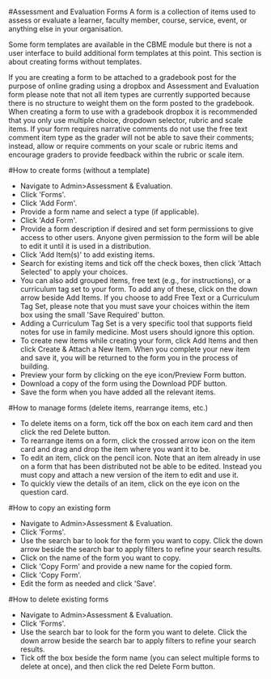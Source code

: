 #Assessment and Evaluation Forms
A form is a collection of items used to assess or evaluate a learner, faculty member, course, service, event, or anything else in your organisation.

Some form templates are available in the CBME module but there is not a user interface to build additional form templates at this point.  This section is about creating forms without templates.

If you are creating a form to be attached to a gradebook post for the purpose of online grading using a dropbox and Assessment and Evaluation form please note that not all item types are currently supported because there is no structure to weight them on the form posted to the gradebook.  When creating a form to use with a gradebook dropbox it is recommended that you only use multiple choice, dropdown selector, rubric and scale items.  If your form requires narrative comments do not use the free text comment item type as the grader will not be able to save their comments; instead, allow or require comments on your scale or rubric items and encourage graders to provide feedback within the rubric or scale item.

#How to create forms (without a template)
* Navigate to Admin>Assessment & Evaluation.
* Click 'Forms'.
* Click 'Add Form'.
* Provide a form name and select a type (if applicable).
* Click 'Add Form'.
* Provide a form description if desired and set form permissions to give access to other users.  Anyone given permission to the form will be able to edit it until it is used in a distribution.
* Click 'Add Item(s)' to add existing items.  
* Search for existing items and tick off the check boxes, then click 'Attach Selected' to apply your choices.
* You can also add grouped items, free text (e.g., for instructions), or a curriculum tag set to your form.  To add any of these, click on the down arrow beside Add Items.  If you choose to add Free Text or a Curriculum Tag Set, please note that you must save your choices within the item box using the small 'Save Required' button.
* Adding a Curriculum Tag Set is a very specific tool that supports field notes for use in family medicine.  Most users should ignore this option.
* To create new items while creating your form, click Add Items and then click Create & Attach a New Item.  When you complete your new item and save it, you will be returned to the form you in the process of building.
* Preview your form by clicking on the eye icon/Preview Form button.
* Download a copy of the form using the Download PDF button.
* Save the form when you have added all the relevant items.

#How to manage forms (delete items, rearrange items, etc.)
* To delete items on a form, tick off the box on each item card and then click the red Delete button.
* To rearrange items on a form, click the crossed arrow icon on the item card and drag and drop the item where you want it to be.
* To edit an item, click on the pencil icon.  Note that an item already in use on a form that has been distributed not be able to be edited.  Instead you must copy and attach a new version of the item to edit and use it.
* To quickly view the details of an item, click on the eye icon on the question card.

#How to copy an existing form
* Navigate to Admin>Assessment & Evaluation.
* Click 'Forms'.
* Use the search bar to look for the form you want to copy.  Click the down arrow beside the search bar to apply filters to refine your search results.
* Click on the name of the form you want to copy.
* Click 'Copy Form' and provide a new name for the copied form.
* Click 'Copy Form'.
* Edit the form as needed and click 'Save'.

#How to delete existing forms
* Navigate to Admin>Assessment & Evaluation.
* Click 'Forms'.
* Use the search bar to look for the form you want to delete.  Click the down arrow beside the search bar to apply filters to refine your search results.
* Tick off the box beside the form name (you can select multiple forms to delete at once), and then click the red Delete Form button.
